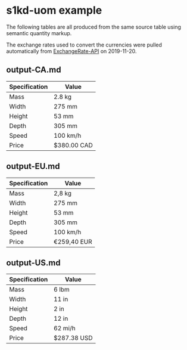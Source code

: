 # s1kd-uom example

The following tables are all produced from the same source table using
semantic quantity markup.

The exchange rates used to convert the currencies were pulled
automatically from [ExchangeRate-API](https://www.exchangerate-api.com)
on 2019-11-20.

## output-CA.md

| Specification | Value       |
|---------------|-------------|
| Mass          | 2.8 kg      |
| Width         | 275 mm      |
| Height        | 53 mm       |
| Depth         | 305 mm      |
| Speed         | 100 km/h    |
| Price         | $380.00 CAD |

## output-EU.md

| Specification | Value       |
|---------------|-------------|
| Mass          | 2,8 kg      |
| Width         | 275 mm      |
| Height        | 53 mm       |
| Depth         | 305 mm      |
| Speed         | 100 km/h    |
| Price         | €259,40 EUR |

## output-US.md

| Specification | Value       |
|---------------|-------------|
| Mass          | 6 lbm       |
| Width         | 11 in       |
| Height        | 2 in        |
| Depth         | 12 in       |
| Speed         | 62 mi/h     |
| Price         | $287.38 USD |


